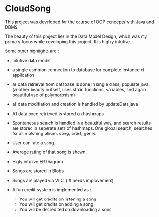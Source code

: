 # CloudSong
This project was developed for the course of OOP concepts with Java and DBMS 

The beauty of this project lies in the Data Model Design, which was my primary focus while developing this project. It is highly intutive. 

Some other highlights are : 
- Intutive data model
- a single common connection to database for complete instance of application
- all data retrieval from database is done in single class, populate.java, (another beauty in itself, uses static functions, variables, and again beautiful use of polymorphism)
- all data modifiation and creation is handled by updateData.java 
- All data once retrieved is stored on hashmaps
- Spontaneous search is handled in a beautiful way, and search results are stored in seperate sets of hashmaps. One global search, searches for all matching album, song, artist, genre.
- User can rate a song.
- Average rating of that song is shown.
- Higly intutive ER Diagram
- Songs are stored in Blobs
- Songs are played via VLC, ( # needs improvement)

- A fun credit system is implemented as :
  - You will get credits on listening a song
  - You will get credits on adding a song
  - You will be decredited on downloading a song
